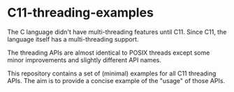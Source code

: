 # C11-threading-examples

The C language didn't have multi-threading features until C11. Since C11, the language itself has a multi-threading support.

The threading APIs are almost identical to POSIX threads except some minor improvements and slightly different API names.

This repository contains a set of (minimal) examples for all C11 threading APIs. The aim is to provide a concise example of the "usage" of those APIs.
